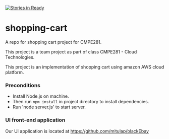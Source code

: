 [![Stories in Ready](https://badge.waffle.io/mitulap/shopping-cart.png?label=ready&title=Ready)](https://waffle.io/mitulap/shopping-cart)
# shopping-cart
A repo for shopping cart project for CMPE281.

This project is a team project as part of class CMPE281 - Cloud Technologies.

This project is an implementation of shopping cart using amazon AWS cloud platform.

### Preconditions

 * Install Node.js on machine.
 * Then run `npm install` in project directory to install dependencies.
 * Run 'node server.js' to start server.

### UI front-end application

Our UI application is located at https://github.com/mitulap/blackEbay
